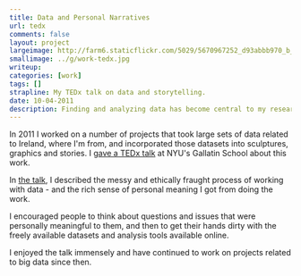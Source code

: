 ```yaml
---
title: Data and Personal Narratives
url: tedx
comments: false
layout: project
largeimage: http://farm6.staticflickr.com/5029/5670967252_d93abbb970_b_d.jpg
smallimage: ../g/work-tedx.jpg
writeup: 
categories: [work]
tags: []
strapline: My TEDx talk on data and storytelling.
date: 10-04-2011
description: Finding and analyzing data has become central to my research and design work. 
---
```

In 2011 I worked on a number of projects that took large sets of data related to Ireland, where I'm from, and incorporated those datasets into sculptures, graphics and stories. I <a href="http://tedxtalks.ted.com/video/TEDxGallatin-Paul-May-Data-Repr">gave a TEDx talk</a> at NYU's Gallatin School about this work. 

In <a href="http://tedxtalks.ted.com/video/TEDxGallatin-Paul-May-Data-Repr">the talk</a>, I described the messy and ethically fraught process of working with data - and the rich sense of personal meaning I got from doing the work. 

I encouraged people to think about questions and issues that were personally meaningful to them, and then to get their hands dirty with the freely available datasets and analysis tools available online.

I enjoyed the talk immensely and have continued to work on projects related to big data since then. 